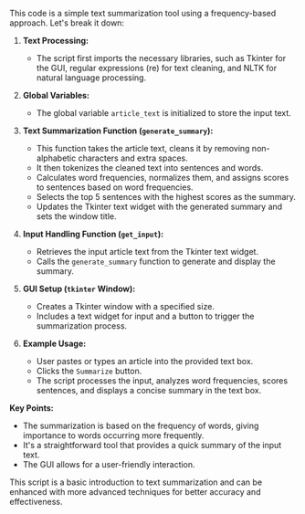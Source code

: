 This code is a simple text summarization tool using a frequency-based approach. Let's break it down:

1. **Text Processing:**
   - The script first imports the necessary libraries, such as Tkinter for the GUI, regular expressions (re) for text cleaning, and NLTK for natural language processing.

2. **Global Variables:**
   - The global variable `article_text` is initialized to store the input text.

3. **Text Summarization Function (`generate_summary`):**
   - This function takes the article text, cleans it by removing non-alphabetic characters and extra spaces.
   - It then tokenizes the cleaned text into sentences and words.
   - Calculates word frequencies, normalizes them, and assigns scores to sentences based on word frequencies.
   - Selects the top 5 sentences with the highest scores as the summary.
   - Updates the Tkinter text widget with the generated summary and sets the window title.

4. **Input Handling Function (`get_input`):**
   - Retrieves the input article text from the Tkinter text widget.
   - Calls the `generate_summary` function to generate and display the summary.

5. **GUI Setup (`tkinter` Window):**
   - Creates a Tkinter window with a specified size.
   - Includes a text widget for input and a button to trigger the summarization process.

6. **Example Usage:**
   - User pastes or types an article into the provided text box.
   - Clicks the `Summarize` button.
   - The script processes the input, analyzes word frequencies, scores sentences, and displays a concise summary in the text box.

**Key Points:**
   - The summarization is based on the frequency of words, giving importance to words occurring more frequently.
   - It's a straightforward tool that provides a quick summary of the input text.
   - The GUI allows for a user-friendly interaction.

This script is a basic introduction to text summarization and can be enhanced with more advanced techniques for better accuracy and effectiveness.
